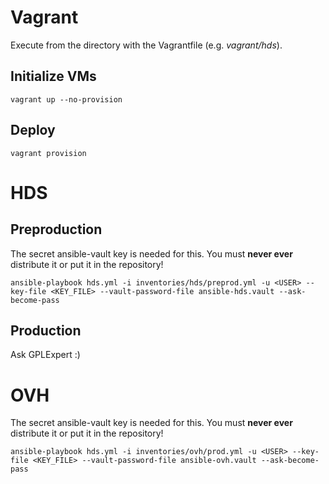 # Vagrant

Execute from the directory with the Vagrantfile (e.g. _vagrant/hds_).

## Initialize VMs

```
vagrant up --no-provision
```

## Deploy

```
vagrant provision
```

# HDS

## Preproduction

The secret ansible-vault key is needed for this. You must __never ever__ distribute it or put it in the repository!

```
ansible-playbook hds.yml -i inventories/hds/preprod.yml -u <USER> --key-file <KEY_FILE> --vault-password-file ansible-hds.vault --ask-become-pass
```

## Production

Ask GPLExpert :)

# OVH

The secret ansible-vault key is needed for this. You must __never ever__ distribute it or put it in the repository!

```
ansible-playbook hds.yml -i inventories/ovh/prod.yml -u <USER> --key-file <KEY_FILE> --vault-password-file ansible-ovh.vault --ask-become-pass
```
